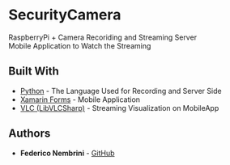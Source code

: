 # SecurityCamera

RaspberryPi + Camera Recoriding and Streaming Server  
Mobile Application to Watch the Streaming

## Built With

* [Python](https://docs.python.org/3/) - The Language Used for Recording and Server Side
* [Xamarin Forms](https://docs.microsoft.com/it-it/xamarin/xamarin-forms/) - Mobile Application
* [VLC (LibVLCSharp)](https://rometools.github.io/rome/) - Streaming Visualization on MobileApp

## Authors

* **Federico Nembrini** - [GitHub](https://github.com/FedericoNembrini)
